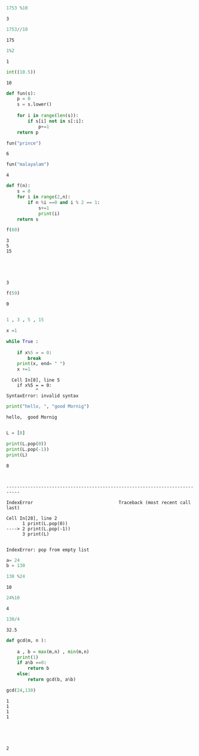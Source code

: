 ```python
1753 %10
```




    3




```python
1753//10
```




    175




```python
1%2
```




    1




```python
int((10.5))
```




    10




```python
def fun(s):
    p = 0 
    s = s.lower()
    
    for i in range(len(s)):
        if s[i] not in s[:i]:
            p+=1
    return p
```


```python
fun("prince")
```




    6




```python
fun("malayalam")
```




    4




```python
def f(n):
    s = 0 
    for i in range(2,n):
        if n %i ==0 and i % 2 == 1:
            s+=1 
            print(i)
    return s
```


```python
f(60)
```

    3
    5
    15





    3




```python
f(59)
```




    0




```python

1 , 3 , 5 , 15
```


```python
x =1 

while True :
    
    if x%5 = = 0:
        break 
    print(x, end= " ")
    x +=1
```


      Cell In[8], line 5
        if x%5 = = 0:
               ^
    SyntaxError: invalid syntax




```python
print("hello, ", "good Mornig")
```

    hello,  good Mornig



```python

L = [8]


```


```python
print(L.pop(0))
print(L.pop(-1))
print(L)
```

    8



    ---------------------------------------------------------------------------

    IndexError                                Traceback (most recent call last)

    Cell In[28], line 2
          1 print(L.pop(0))
    ----> 2 print(L.pop(-1))
          3 print(L)


    IndexError: pop from empty list



```python
a= 24
b = 130 


```


```python
130 %24
```




    10




```python
24%10
```




    4




```python
130/4
```




    32.5




```python
def gcd(m, n ):
    
    a , b = max(m,n) , min(m,n)
    print(1)
    if a%b ==0:
        return b 
    else:
        return gcd(b, a%b)
```


```python
gcd(24,130)
```

    1
    1
    1
    1





    2




```python

```
